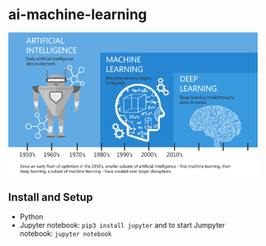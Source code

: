 # ai-machine-learning

![AI-MC-DL](./images/ai-mc-dl.png)


## Install and Setup
- Python
- Jupyter notebook: `pip3 install jupyter`
and to start Jumpyter notebook: `jupyter notebook`
